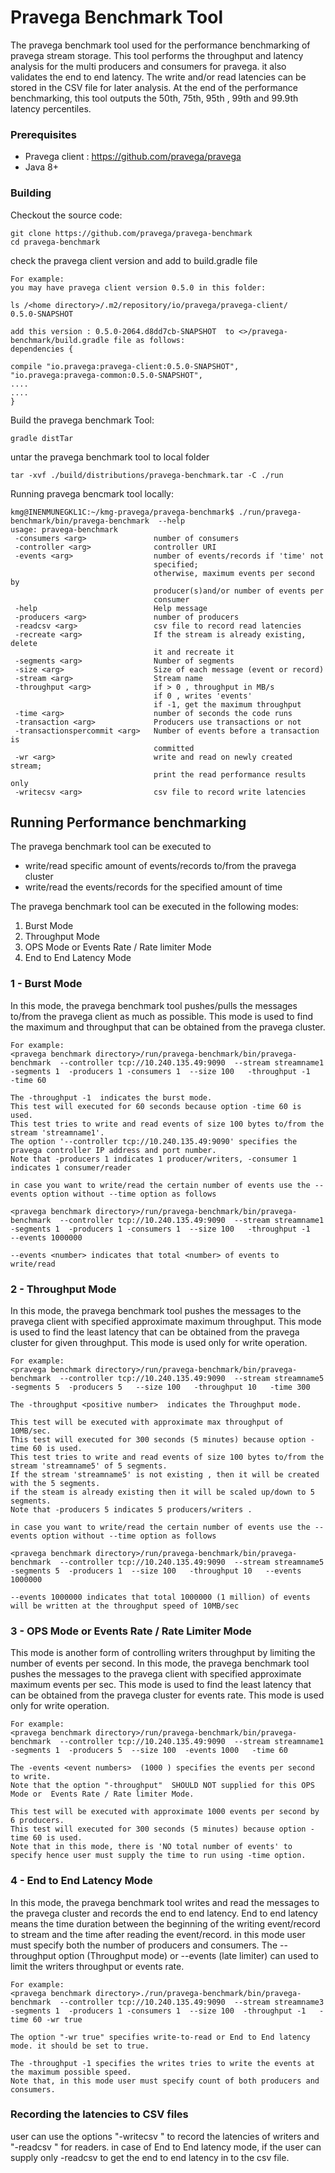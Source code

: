 <!--
Copyright (c) 2017 Dell Inc., or its subsidiaries. All Rights Reserved.

Licensed under the Apache License, Version 2.0 (the "License");
you may not use this file except in compliance with the License.
You may obtain a copy of the License at

    http://www.apache.org/licenses/LICENSE-2.0
-->

# Pravega Benchmark Tool

The pravega benchmark tool used for the performance benchmarking of pravega stream storage.
This tool performs the throughput and latency analysis for the multi producers and consumers for pravega.
it also validates the end to end latency. The write and/or read latencies can be stored in the CSV file for later analysis.
At the end of the performance benchmarking, this tool outputs the 50th, 75th, 95th , 99th and 99.9th latency percentiles.


### Prerequisites

- Pravega client : https://github.com/pravega/pravega
- Java 8+

### Building

Checkout the source code:

```
git clone https://github.com/pravega/pravega-benchmark
cd pravega-benchmark
```

check the pravega client version and add to build.gradle file

```
For example:
you may have pravega client version 0.5.0 in this folder:

ls /<home directory>/.m2/repository/io/pravega/pravega-client/
0.5.0-SNAPSHOT

add this version : 0.5.0-2064.d8dd7cb-SNAPSHOT  to <>/pravega-benchmark/build.gradle file as follows:
dependencies {

compile "io.pravega:pravega-client:0.5.0-SNAPSHOT",
"io.pravega:pravega-common:0.5.0-SNAPSHOT",
....
....
}
```

Build the pravega benchmark Tool:

```
gradle distTar
```

untar the pravega benchmark tool to local folder

```
tar -xvf ./build/distributions/pravega-benchmark.tar -C ./run
```

Running pravega bencmark tool locally:

```
kmg@INENMUNEGKL1C:~/kmg-pravega/pravega-benchmark$ ./run/pravega-benchmark/bin/pravega-benchmark  --help
usage: pravega-benchmark
 -consumers <arg>               number of consumers
 -controller <arg>              controller URI
 -events <arg>                  number of events/records if 'time' not
                                specified;
                                otherwise, maximum events per second by
                                producer(s)and/or number of events per
                                consumer
 -help                          Help message
 -producers <arg>               number of producers
 -readcsv <arg>                 csv file to record read latencies
 -recreate <arg>                If the stream is already existing, delete
                                it and recreate it
 -segments <arg>                Number of segments
 -size <arg>                    Size of each message (event or record)
 -stream <arg>                  Stream name
 -throughput <arg>              if > 0 , throughput in MB/s
                                if 0 , writes 'events'
                                if -1, get the maximum throughput
 -time <arg>                    number of seconds the code runs
 -transaction <arg>             Producers use transactions or not
 -transactionspercommit <arg>   Number of events before a transaction is
                                committed
 -wr <arg>                      write and read on newly created stream;
                                print the read performance results only
 -writecsv <arg>                csv file to record write latencies
```

## Running Performance benchmarking

The pravega benchmark tool can be executed to
 - write/read specific amount of events/records to/from the pravega cluster
 - write/read the events/records for the specified amount of time

The pravega benchmark tool can be executed in the following modes:
1. Burst Mode
2. Throughput Mode
3. OPS Mode or  Events Rate / Rate limiter Mode
4. End to End Latency Mode


### 1 - Burst Mode
In this mode, the pravega benchmark tool pushes/pulls the messages to/from the pravega client as much as possible.
This mode is used to find the maximum and throughput that can be obtained from the pravega cluster.

```
For example:
<pravega benchmark directory>/run/pravega-benchmark/bin/pravega-benchmark  --controller tcp://10.240.135.49:9090  --stream streamname1  -segments 1  -producers 1 -consumers 1  --size 100   -throughput -1   -time 60

The -throughput -1  indicates the burst mode.
This test will executed for 60 seconds because option -time 60 is used.
This test tries to write and read events of size 100 bytes to/from the stream 'streamname1'.
The option '--controller tcp://10.240.135.49:9090' specifies the pravega controller IP address and port number.
Note that -producers 1 indicates 1 producer/writers, -consumer 1 indicates 1 consumer/reader

in case you want to write/read the certain number of events use the --events option without --time option as follows

<pravega benchmark directory>/run/pravega-benchmark/bin/pravega-benchmark  --controller tcp://10.240.135.49:9090  --stream streamname1  -segments 1  -producers 1 -consumers 1  --size 100   -throughput -1   --events 1000000

--events <number> indicates that total <number> of events to write/read
```

### 2 - Throughput Mode
In this mode, the pravega benchmark tool pushes the messages to the pravega client with specified approximate maximum throughput.
This mode is used to find the least latency  that can be obtained from the pravega cluster for given throughput.
This mode is used only for write operation.

```
For example:
<pravega benchmark directory>/run/pravega-benchmark/bin/pravega-benchmark  --controller tcp://10.240.135.49:9090  --stream streamname5  -segments 5  -producers 5   --size 100   -throughput 10   -time 300

The -throughput <positive number>  indicates the Throughput mode.

This test will be executed with approximate max throughput of 10MB/sec.
This test will executed for 300 seconds (5 minutes) because option -time 60 is used.
This test tries to write and read events of size 100 bytes to/from the stream 'streamname5' of 5 segments.
If the stream 'streamname5' is not existing , then it will be created with the 5 segments.
if the steam is already existing then it will be scaled up/down to 5 segments.
Note that -producers 5 indicates 5 producers/writers .

in case you want to write/read the certain number of events use the --events option without --time option as follows

<pravega benchmark directory>/run/pravega-benchmark/bin/pravega-benchmark  --controller tcp://10.240.135.49:9090  --stream streamname5  -segments 5  -producers 1  --size 100   -throughput 10   --events 1000000

--events 1000000 indicates that total 1000000 (1 million) of events will be written at the throughput speed of 10MB/sec
```

### 3 - OPS Mode or  Events Rate / Rate Limiter Mode
This mode is another form of controlling writers throughput by limiting the number of events per second.
In this mode, the pravega benchmark tool pushes the messages to the pravega client with specified approximate maximum events per sec.
This mode is used to find the least latency  that can be obtained from the pravega cluster for events rate.
This mode is used only for write operation.

```
For example:
<pravega benchmark directory>/run/pravega-benchmark/bin/pravega-benchmark  --controller tcp://10.240.135.49:9090  --stream streamname1  -segments 1  -producers 5  --size 100  -events 1000   -time 60

The -events <event numbers>  (1000 ) specifies the events per second to write.
Note that the option "-throughput"  SHOULD NOT supplied for this OPS Mode or  Events Rate / Rate limiter Mode.

This test will be executed with approximate 1000 events per second by 6 producers.
This test will executed for 300 seconds (5 minutes) because option -time 60 is used.
Note that in this mode, there is 'NO total number of events' to specify hence user must supply the time to run using -time option.
```

### 4 - End to End Latency Mode
In this mode, the pravega benchmark tool writes and read the messages to the pravega cluster and records the end to end latency.
End to end latency means the time duration between the beginning of the writing event/record to stream and the time after reading the event/record.
in this mode user must specify both the number of producers and consumers.
The --throughput option (Throughput mode) or --events (late limiter) can used to limit the writers throughput or events rate.

```
For example:
<pravega benchmark directory>./run/pravega-benchmark/bin/pravega-benchmark  --controller tcp://10.240.135.49:9090  --stream streamname3  -segments 1  -producers 1 -consumers 1  --size 100  -throughput -1   -time 60 -wr true

The option "-wr true" specifies write-to-read or End to End latency mode. it should be set to true.

The -throughput -1 specifies the writes tries to write the events at the maximum possible speed.
Note that, in this mode user must specify count of both producers and consumers.
```

### Recording the latencies to CSV files
user can use the options "-writecsv  <file name>" to record the latencies of writers and "-readcsv <file name>" for readers.
in case of End to End latency mode, if the user can supply only -readcsv to get the end to end latency in to the csv file.

